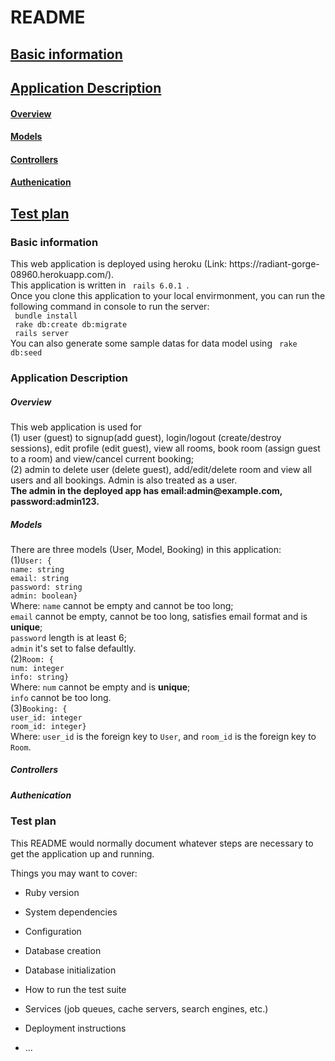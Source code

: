 # README
## [Basic information](#basicInfo)
## [Application Description](#description)
   #### [Overview](#overview)
   #### [Models](#models)
   #### [Controllers](#controllers)
   #### [Authenication](#auth)
## [Test plan](#testplan)
<h3><span id='basicInfo'>Basic information</span></h3>
  This web application is deployed using heroku (Link: https://radiant-gorge-08960.herokuapp.com/). <br>
  This application is written in <code> rails 6.0.1 </code>. <br>
  Once you clone this application to your local envirmonment, you can run the following command in console to run the server: <br>
  <code> bundle install </code> <br>
  <code> rake db:create db:migrate </code> <br>
  <code> rails server </code> <br>
  You can also generate some sample datas for data model using <code> rake db:seed </code> <br>
<h3><span id='description'>Application Description</span></h3> 
<h5><span id='overview'>Overview</span></h5>
  This web application is used for <br>
  (1) user (guest) to signup(add guest), login/logout (create/destroy sessions), edit profile (edit guest), view all rooms, book room (assign guest to a room) and view/cancel current booking; <br>
  (2) admin to delete user (delete guest), add/edit/delete room and view all users and all bookings. Admin is also treated as a user.<br>
  <strong>The admin in the deployed app has email:admin@example.com, password:admin123.</strong>
<h5><span id='models'>Models</span></h5>
   There are three models (User, Model, Booking) in this application: <br>
   (1)<code>User: {</code><br>
      <code>name: string</code><br>
      <code>email: string</code><br>
      <code>password: string</code><br>
      <code>admin: boolean}</code><br>
   Where: <code>name</code> cannot be empty and cannot be too long;<br>
   <code>email</code> cannot be empty, cannot be too long, satisfies email format and is <strong>unique</strong>;<br>
   <code>password</code> length is at least 6;<br>
   <code>admin</code> it's set to false defaultly.<br>
   (2)<code>Room: {</code><br>
      <code>num: integer</code><br>
      <code>info: string}</code><br>
   Where: <code>num</code> cannot be empty and is <strong>unique</strong>;<br>
   <code>info</code> cannot be too long.<br>
   (3)<code>Booking: {</code><br>
      <code>user_id: integer</code><br>
      <code>room_id: integer}</code><br>
      Where: <code>user_id</code> is the foreign key to <code>User</code>, and <code>room_id</code> is the foreign key to <code>Room</code>. 
      
<h5><span id='controllers'>Controllers</span></h5>
<h5><span id='auth'>Authenication</span><h5>
<h3><span id='testplan'>Test plan</span></h3> 
  This README would normally document whatever steps are necessary to get the
application up and running.

Things you may want to cover:

* Ruby version

* System dependencies

* Configuration

* Database creation

* Database initialization

* How to run the test suite

* Services (job queues, cache servers, search engines, etc.)

* Deployment instructions

* ...
